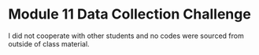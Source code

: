 # Module 11 Data Collection Challenge

I did not cooperate with other students and no codes were sourced from outside of class material.